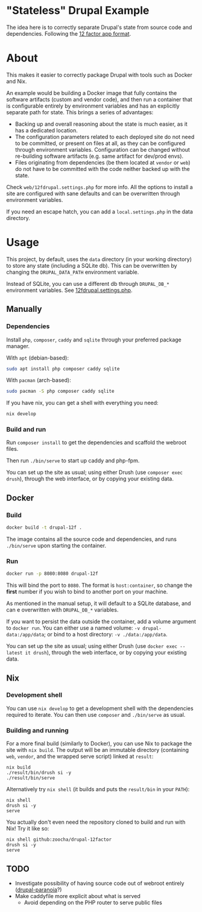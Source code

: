 # "Stateless" Drupal Example

The idea here is to correctly separate Drupal's state from source code and dependencies. Following the [12 factor app format](https://12factor.net/).

# About

This makes it easier to correctly package Drupal with tools such as Docker and Nix.

An example would be building a Docker image that fully contains the software artifacts (custom and vendor code), and then run a container that is configurable entirely by environment variables and has an explicitly separate path for state. This brings a series of advantages:
- Backing up and overall reasoning about the state is much easier, as it has a dedicated location.
- The configuration parameters related to each deployed site do not need to be committed, or present on files at all, as they can be configured through environment variables. Configuration can be changed without re-building software artifacts (e.g. same artifact for dev/prod envs).
- Files originating from dependencies (be them located at `vendor` or `web`) do not have to be committed with the code neither backed up with the state.

Check `web/12fdrupal.settings.php` for more info. All the options to install a site are configured with sane defaults and can be overwritten through environment variables.

If you need an escape hatch, you can add a `local.settings.php` in the data directory.

# Usage

This project, by default, uses the `data` directory (in your working directory) to store any state (including a SQLite db). This can be overwritten by changing the `DRUPAL_DATA_PATH` environment variable.

Instead of SQLite, you can use a different db through `DRUPAL_DB_*` environment variables. See [12fdrupal.settings.php](./web/12fdrupal.settings.php).

## Manually

### Dependencies

Install `php`, `composer`, `caddy` and `sqlite` through your preferred package manager.

With `apt` (debian-based):
```bash
sudo apt install php composer caddy sqlite
```

With `pacman` (arch-based):
```bash
sudo pacman -S php composer caddy sqlite
```

If you have nix, you can get a shell with everything you need:
```bash
nix develop
```

### Build and run

Run `composer install` to get the dependencies and scaffold the webroot files.

Then run `./bin/serve` to start up caddy and php-fpm.

You can set up the site as usual; using either Drush (use `composer exec drush`), through the web interface, or by copying your existing data.

## Docker

### Build

```bash
docker build -t drupal-12f .
```

The image contains all the source code and dependencies, and runs `./bin/serve` upon starting the container.

### Run

```bash
docker run -p 8080:8080 drupal-12f
```

This will bind the port to `8080`. The format is `host:container`, so change the **first** number if you wish to bind to another port on your machine.

As mentioned in the manual setup, it will default to a SQLite database, and can e overwritten with `DRUPAL_DB_*` variables.

If you want to persist the data outside the container, add a volume argument to `docker run`. You can either use a named volume: `-v drupal-data:/app/data`; or bind to a host directory: `-v ./data:/app/data`.

You can set up the site as usual; using either Drush (use `docker exec --latest it drush`), through the web interface, or by copying your existing data.

## Nix

### Development shell

You can use `nix develop` to get a development shell with the dependencies required to iterate. You can then use `composer` and `./bin/serve` as usual.

### Building and running

For a more final build (similarly to Docker), you can use Nix to package the site with `nix build`. The output will be an immutable directory (containing `web`, `vendor`, and the wrapped serve script) linked at `result`:

```
nix build
./result/bin/drush si -y
./result/bin/serve
```

Alternatively try `nix shell` (it builds and puts the `result/bin` in your `PATH`):
```
nix shell
drush si -y
serve
```

You actually don't even need the repository cloned to build and run with Nix! Try it like so:

```
nix shell github:zoocha/drupal-12factor
drush si -y
serve
```

## TODO

- Investigate possibility of having source code out of webroot entirely ([drupal-paranoia](https://github.com/drupal-composer/drupal-paranoia)?)
- Make caddyfile more explicit about what is served
  - Avoid depending on the PHP router to serve public files
